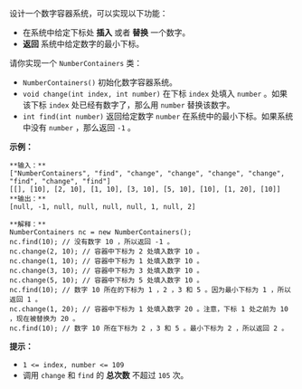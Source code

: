 设计一个数字容器系统，可以实现以下功能：

  * 在系统中给定下标处  **插入**  或者 **替换**  一个数字。
  * **返回**  系统中给定数字的最小下标。

请你实现一个 `NumberContainers` 类：

  * `NumberContainers()` 初始化数字容器系统。
  * `void change(int index, int number)` 在下标 `index` 处填入 `number` 。如果该下标 `index` 处已经有数字了，那么用 `number` 替换该数字。
  * `int find(int number)` 返回给定数字 `number` 在系统中的最小下标。如果系统中没有 `number` ，那么返回 `-1` 。



**示例：**

    
    
    **输入：**
    ["NumberContainers", "find", "change", "change", "change", "change", "find", "change", "find"]
    [[], [10], [2, 10], [1, 10], [3, 10], [5, 10], [10], [1, 20], [10]]
    **输出：**
    [null, -1, null, null, null, null, 1, null, 2]
    
    **解释：**
    NumberContainers nc = new NumberContainers();
    nc.find(10); // 没有数字 10 ，所以返回 -1 。
    nc.change(2, 10); // 容器中下标为 2 处填入数字 10 。
    nc.change(1, 10); // 容器中下标为 1 处填入数字 10 。
    nc.change(3, 10); // 容器中下标为 3 处填入数字 10 。
    nc.change(5, 10); // 容器中下标为 5 处填入数字 10 。
    nc.find(10); // 数字 10 所在的下标为 1 ，2 ，3 和 5 。因为最小下标为 1 ，所以返回 1 。
    nc.change(1, 20); // 容器中下标为 1 处填入数字 20 。注意，下标 1 处之前为 10 ，现在被替换为 20 。
    nc.find(10); // 数字 10 所在下标为 2 ，3 和 5 。最小下标为 2 ，所以返回 2 。
    



**提示：**

  * `1 <= index, number <= 109`
  * 调用 `change` 和 `find` 的  **总次数**  不超过 `105` 次。

